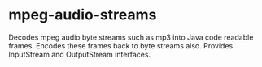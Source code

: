# mpeg-audio-streams
Decodes mpeg audio byte streams such as mp3 into Java code readable frames. 
Encodes these frames back to byte streams also. Provides InputStream and OutputStream interfaces.
